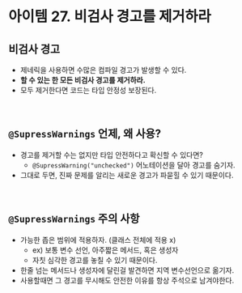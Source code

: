 # 아이템 27. 비검사 경고를 제거하라

## 비검사 경고
- 제네릭을 사용하면 수많은 컴파일 경고가 발생할 수 있다.
- __할 수 있는 한 모든 비검사 경고를 제거하라.__
- 모두 제거한다면 코드는 타입 안정성 보장된다.

<br/>

## `@SupressWarnings` 언제, 왜 사용?
- 경고를 제거할 수는 없지만 타입 안전하다고 확신할 수 있다면?
  - `@SupressWarning("unchecked")` 어노테이션을 달아 경고를 숨기자.
- 그대로 두면, 진짜 문제를 알리는 새로운 경고가 파묻힐 수 있기 때문이다.

<br/>

## `@SupressWarnings` 주의 사항
- 가능한 좁은 범위에 적용하자. (클래스 전체에 적용 x)
  - ex) 보통 변수 선언, 아주짧은 메서드, 혹은 생성자
  - 자칫 심각한 경고를 놓칠 수 있기 때문이다.
- 한줄 넘는 메서드나 생성자에 달린걸 발견하면 지역 변수선언으로 옮기자.
- 사용할때면 그 경고를 무시해도 안전한 이유를 항상 주석으로 남겨야한다.
